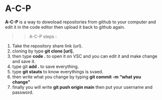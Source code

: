 # A-C-P

**A-C-P** is a way to dowoload repositories from github to your computer and edit it in the code editor then upload it back to github again.

>> A-C-P steps :

1. Take the repository share link (url).
2. cloning by type **git clone [url].**
3. then type **code .** to open it on VSC and you can edit it and make change and save it.
4. type git **add .** to save everything.
5. type **git stauts** to know everythings is svaed.
6. then write what you change by typing **git commit -m “what you change”**
7. finally you will write **git push origin main** then put your username and password.